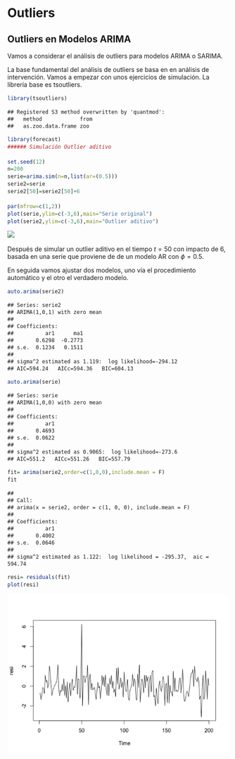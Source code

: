 Outliers
================

Outliers en Modelos ARIMA
-------------------------

Vamos a considerar el análisis de outliers para modelos ARIMA o SARIMA.

La base fundamental del análisis de outliers se basa en en análisis de
intervención. Vamos a empezar con unos ejercicios de simulación. La
librería base es tsoutliers.

``` r
library(tsoutliers)
```

    ## Registered S3 method overwritten by 'quantmod':
    ##   method            from
    ##   as.zoo.data.frame zoo

``` r
library(forecast)
###### Simulación Outlier aditivo

set.seed(12)
n=200
serie=arima.sim(n=n,list(ar=(0.5)))
serie2=serie
serie2[50]=serie2[50]+6

par(mfrow=c(1,2))
plot(serie,ylim=c(-3,6),main="Serie original")
plot(serie2,ylim=c(-3,6),main="Outlier aditivo")
```

![](Outliers_files/figure-gfm/simulación%20aditivo-1.png)<!-- -->

Después de simular un outlier aditivo en el tiempo *t* = 50 con impacto
de 6, basada en una serie que proviene de de un modelo AR con *ϕ* = 0.5.

En seguida vamos ajustar dos modelos, uno vía el procedimiento
automático y el otro el verdadero modelo.

``` r
auto.arima(serie2)
```

    ## Series: serie2 
    ## ARIMA(1,0,1) with zero mean 
    ## 
    ## Coefficients:
    ##          ar1      ma1
    ##       0.6298  -0.2773
    ## s.e.  0.1234   0.1511
    ## 
    ## sigma^2 estimated as 1.119:  log likelihood=-294.12
    ## AIC=594.24   AICc=594.36   BIC=604.13

``` r
auto.arima(serie)
```

    ## Series: serie 
    ## ARIMA(1,0,0) with zero mean 
    ## 
    ## Coefficients:
    ##          ar1
    ##       0.4693
    ## s.e.  0.0622
    ## 
    ## sigma^2 estimated as 0.9065:  log likelihood=-273.6
    ## AIC=551.2   AICc=551.26   BIC=557.79

``` r
fit= arima(serie2,order=c(1,0,0),include.mean = F)
fit
```

    ## 
    ## Call:
    ## arima(x = serie2, order = c(1, 0, 0), include.mean = F)
    ## 
    ## Coefficients:
    ##          ar1
    ##       0.4002
    ## s.e.  0.0646
    ## 
    ## sigma^2 estimated as 1.122:  log likelihood = -295.37,  aic = 594.74

``` r
resi= residuals(fit)
plot(resi)
```

![](Outliers_files/figure-gfm/ajuste%20de%20dos%20modelo-1.png)<!-- -->
